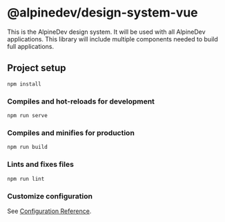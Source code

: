 # @alpinedev/design-system-vue

This is the AlpineDev design system. It will be used with all AlpineDev applications. This library will include multiple components needed to build full applications.

## Project setup
```
npm install
```

### Compiles and hot-reloads for development
```
npm run serve
```

### Compiles and minifies for production
```
npm run build
```

### Lints and fixes files
```
npm run lint
```

### Customize configuration
See [Configuration Reference](https://cli.vuejs.org/config/).
